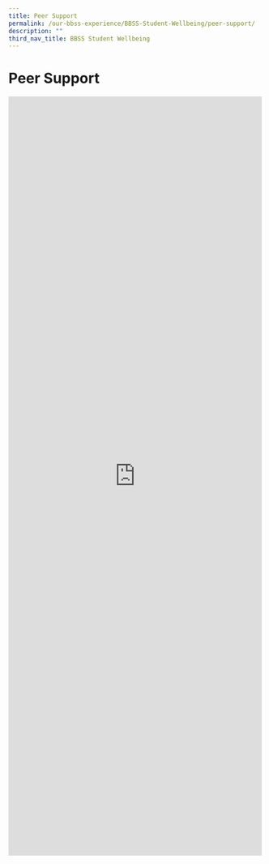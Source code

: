 ```yaml
---
title: Peer Support
permalink: /our-bbss-experience/BBSS-Student-Wellbeing/peer-support/
description: ""
third_nav_title: BBSS Student Wellbeing
---
```

# Peer Support



<iframe marginwidth="0" marginheight="0" frameborder="0" height="1500" width="500" src="https://docs.google.com/forms/d/e/1FAIpQLSfIJyvX_8l6slolLblchaGOVpNDKijQd8uplYJpRwgzNgZ-4w/viewform?embedded=true">Loading...</iframe>